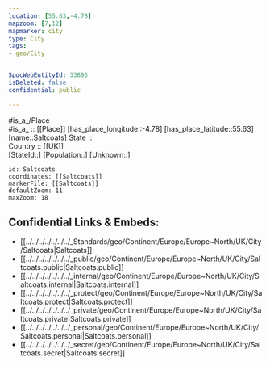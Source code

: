 ```yaml
---
location: [55.63,-4.78] 
mapzoom: [7,12] 
mapmarker: city 
type: City
tags:
- geo/City


SpocWebEntityId: 33893
isDeleted: false
confidential: public

---
```

#is_a_/Place  
#is_a_ :: [[Place]] 
[has_place_longitude::-4.78] 
[has_place_latitude::55.63] 
[name::Saltcoats] 
State ::  
Country :: [[UK]]  
[StateId::] 
[Population::] 
[Unknown::] 


```leaflet
id: Saltcoats
coordinates: [[Saltcoats]] 
markerFile: [[Saltcoats]] 
defaultZoom: 11 
maxZoom: 18
```


## Confidential Links & Embeds: 
- [[../../../../../../../_Standards/geo/Continent/Europe/Europe~North/UK/City/Saltcoats|Saltcoats]] 
- [[../../../../../../../_public/geo/Continent/Europe/Europe~North/UK/City/Saltcoats.public|Saltcoats.public]] 
- [[../../../../../../../_internal/geo/Continent/Europe/Europe~North/UK/City/Saltcoats.internal|Saltcoats.internal]] 
- [[../../../../../../../_protect/geo/Continent/Europe/Europe~North/UK/City/Saltcoats.protect|Saltcoats.protect]] 
- [[../../../../../../../_private/geo/Continent/Europe/Europe~North/UK/City/Saltcoats.private|Saltcoats.private]] 
- [[../../../../../../../_personal/geo/Continent/Europe/Europe~North/UK/City/Saltcoats.personal|Saltcoats.personal]] 
- [[../../../../../../../_secret/geo/Continent/Europe/Europe~North/UK/City/Saltcoats.secret|Saltcoats.secret]] 
